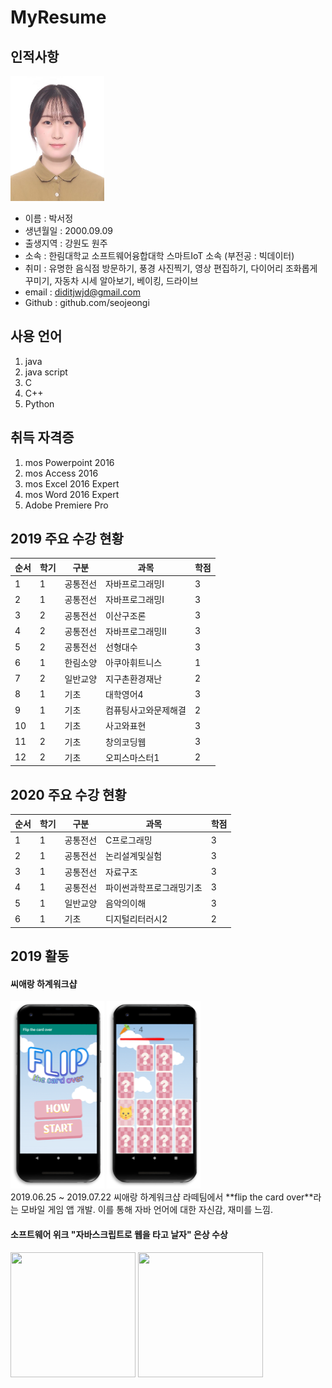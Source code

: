 # MyResume

## 인적사항  

<img src=mypic.jpg width=150 height=200>   

* 이름 : 박서정  
* 생년월일 : 2000.09.09  
* 출생지역 : 강원도 원주  
* 소속 : 한림대학교 소프트웨어융합대학 스마트IoT 소속 (부전공 : 빅데이터)
* 취미 : 유명한 음식점 방문하기, 풍경 사진찍기, 영상 편집하기, 다이어리 조화롭게 꾸미기, 자동차 시세 알아보기, 베이킹, 드라이브
* email : diditjwjd@gmail.com
* Github : github.com/seojeongi

## 사용 언어
1. java
2. java script
3. C
4. C++
5. Python

## 취득 자격증
1. mos Powerpoint 2016
2. mos Access 2016
3. mos Excel 2016 Expert
4. mos Word 2016 Expert
5. Adobe Premiere Pro

## 2019 주요 수강 현황
|순서|학기|구분|과목|학점|  
|---|---|---|---|---|  
|1|1|공통전선|자바프로그래밍I|3|
|2|1|공통전선|자바프로그래밍I|3|  
|3|2|공통전선|이산구조론|3|  
|4|2|공통전선|자바프로그래밍II|3|  
|5|2|공통전선|선형대수|3|  
|6|1|한림소양|아쿠아휘트니스|1|  
|7|2|일반교양|지구촌환경재난|2|  
|8|1|기초|대학영어4|3|  
|9|1|기초|컴퓨팅사고와문제해결|2|  
|10|1|기초|사고와표현|3|  
|11|2|기초|창의코딩웹|3|  
|12|2|기초|오피스마스터1|2|  


## 2020 주요 수강 현황
|순서|학기|구분|과목|학점|  
|---|---|---|---|---|  
|1|1|공통전선|C프로그래밍|3|
|2|1|공통전선|논리설계및실험|3|  
|3|1|공통전선|자료구조|3|  
|4|1|공통전선|파이썬과학프로그래밍기초|3|  
|5|1|일반교양|음악의이해|3|  
|6|1|기초|디지털리터러시2|2|  

## 2019 활동
#### 씨애랑 하계워크샵
<div>
<img src=flip2.png width=150 height=300>  
<img src=flip.png width=150 height=300>
  </div>
2019.06.25 ~ 2019.07.22
씨애랑 하계워크샵 라떼팀에서 **flip the card over**라는 모바일 게임 앱 개발.
이를 통해 자바 언어에 대한 자신감, 재미를 느낌.

#### 소프트웨어 위크 "자바스크립트로 웹을 타고 날자" 은상 수상
<div>
<image src=javascript2.jpg width=200 height=200>
<image src=javascript1.jpg width=200 height=200>
  </div>
